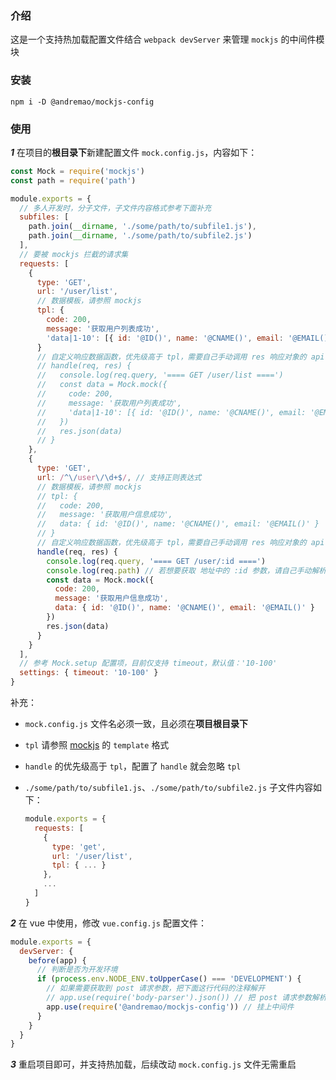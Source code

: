 ### 介绍

这是一个支持热加载配置文件结合 `webpack devServer` 来管理 `mockjs` 的中间件模块

### 安装

`npm i -D @andremao/mockjs-config`

### 使用

**_1_** 在项目的**根目录下**新建配置文件 `mock.config.js`，内容如下：

```javascript
const Mock = require('mockjs')
const path = require('path')

module.exports = {
  // 多人开发时，分子文件，子文件内容格式参考下面补充
  subfiles: [
    path.join(__dirname, './some/path/to/subfile1.js'),
    path.join(__dirname, './some/path/to/subfile2.js')
  ],
  // 要被 mockjs 拦截的请求集
  requests: [
    {
      type: 'GET',
      url: '/user/list',
      // 数据模板，请参照 mockjs
      tpl: {
        code: 200,
        message: '获取用户列表成功',
        'data|1-10': [{ id: '@ID()', name: '@CNAME()', email: '@EMAIL()' }]
      }
      // 自定义响应数据函数，优先级高于 tpl，需要自己手动调用 res 响应对象的 api 返回响应数据
      // handle(req, res) {
      //   console.log(req.query, '==== GET /user/list ====')
      //   const data = Mock.mock({
      //     code: 200,
      //     message: '获取用户列表成功',
      //     'data|1-10': [{ id: '@ID()', name: '@CNAME()', email: '@EMAIL()' }]
      //   })
      //   res.json(data)
      // }
    },
    {
      type: 'GET',
      url: /^\/user\/\d+$/, // 支持正则表达式
      // 数据模板，请参照 mockjs
      // tpl: {
      //   code: 200,
      //   message: '获取用户信息成功',
      //   data: { id: '@ID()', name: '@CNAME()', email: '@EMAIL()' }
      // }
      // 自定义响应数据函数，优先级高于 tpl，需要自己手动调用 res 响应对象的 api 返回响应数据
      handle(req, res) {
        console.log(req.query, '==== GET /user/:id ====')
        console.log(req.path) // 若想要获取 地址中的 :id 参数，请自己手动解析
        const data = Mock.mock({
          code: 200,
          message: '获取用户信息成功',
          data: { id: '@ID()', name: '@CNAME()', email: '@EMAIL()' }
        })
        res.json(data)
      }
    }
  ],
  // 参考 Mock.setup 配置项，目前仅支持 timeout，默认值：'10-100'
  settings: { timeout: '10-100' }
}
```

补充：

- `mock.config.js` 文件名必须一致，且必须在**项目根目录下**
- `tpl` 请参照 [mockjs](http://mockjs.com/) 的 `template` 格式
- `handle` 的优先级高于 `tpl`，配置了 `handle` 就会忽略 `tpl`
- `./some/path/to/subfile1.js`、`./some/path/to/subfile2.js` 子文件内容如下：

  ```javascript
  module.exports = {
    requests: [
      {
        type: 'get',
        url: '/user/list',
        tpl: { ... }
      },
      ...
    ]
  }
  ```

**_2_** 在 vue 中使用，修改 `vue.config.js` 配置文件：

```javascript
module.exports = {
  devServer: {
    before(app) {
      // 判断是否为开发环境
      if (process.env.NODE_ENV.toUpperCase() === 'DEVELOPMENT') {
        // 如果需要获取到 post 请求参数，把下面这行代码的注释解开
        // app.use(require('body-parser').json()) // 把 post 请求参数解析为 json 格式
        app.use(require('@andremao/mockjs-config')) // 挂上中间件
      }
    }
  }
}
```

**_3_** 重启项目即可，并支持热加载，后续改动 `mock.config.js` 文件无需重启
